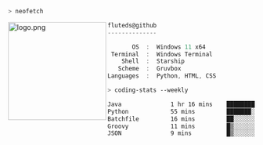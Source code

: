 ```zsh
> neofetch
```

<!--img align="left" src="https://github.com/fluteds.png" alt="logo.png" width="200"/>-->
<img align="left" src="https://external-content.duckduckgo.com/iu/?u=https%3A%2F%2F78.media.tumblr.com%2F975fca5f82161b190efdcaa05ffbd4ec%2Ftumblr_p6q6m9TJF01x3p3jmo1_500.png&f=1&nofb=1" alt="logo.png" width="200"/>

```csharp
fluteds@github
--------------

       OS  :  Windows 11 x64
 Terminal  :  Windows Terminal
    Shell  :  Starship
   Scheme  :  Gruvbox
Languages  :  Python, HTML, CSS
```

```zsh
> coding-stats --weekly
```

<!--START_SECTION:waka-->

```txt
Java              1 hr 16 mins    █████████▓░░░░░░░░░░░░░░░   39.18 %
Python            55 mins         ███████░░░░░░░░░░░░░░░░░░   28.32 %
Batchfile         16 mins         ██░░░░░░░░░░░░░░░░░░░░░░░   08.19 %
Groovy            11 mins         █▒░░░░░░░░░░░░░░░░░░░░░░░   05.77 %
JSON              9 mins          █▒░░░░░░░░░░░░░░░░░░░░░░░   04.98 %
```

<!--END_SECTION:waka-->
